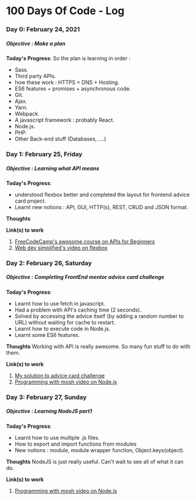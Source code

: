 # 100 Days Of Code - Log



### Day 0: February 24, 2021 
##### Objective : Make a plan

**Today's Progress**:
So the plan is learning in order :
* Sass.
* Third party APIs.
* how these work : HTTPS + DNS + Hosting.
* ES6 features + promises + asynchronous code.
* Git.
* Ajax.
* Yarn.
* Webpack.
* A javascript framework : probably React.
* Node.js.
* PHP.
* Other Back-end stuff (Databases, ....)



### Day 1: February 25, Friday
##### Objective : Learning what API means

**Today's Progress**:
* understood flexbox better and completed the layout for frontend advice card project.
* Learnt new notions : API, GUI, HTTP(s), REST, CRUD and JSON format.

**Thoughts** 

**Link(s) to work**
1. [FreeCodeCamp's awesome course on APIs for Beginners](https://www.youtube.com/watch?v=GZvSYJDk-us)
2. [Web dev simplified's video on flexbox](https://www.youtube.com/watch?v=fYq5PXgSsbE&t)



### Day 2: February 26, Saturday
##### Objective : Completing FrontEnd mentor advice card challenge

**Today's Progress**:
* Learnt how to use fetch in javascript.
* Had a problem with API's caching time (2 seconds).
* Solved by accessing the advice itself (by adding a random number to URL) without waiting for cache to restart.
* Learnt how to execute code in Node.js.
* Learnt some ES6 features.

**Thoughts** Working with API is really awesome. So many fun stuff to do with them.

**Link(s) to work**
1. [My solution to advice card challenge](https://www.frontendmentor.io/solutions/advice-card-with-css-flexbox-and-javascript-fetch-api-2SiwxeGB-)
2. [Programming with mosh video on Node.js](https://www.youtube.com/watch?v=TlB_eWDSMt4)




### Day 3: February 27, Sunday
##### Objective : Learning NodeJS part1

**Today's Progress**:
* Learnt how to use multiple .js files.
* How to export and import functions from modules
* New notions : module, module wrapper function, Object.keys(object).

**Thoughts** NodeJS is just really useful. Can't wait to see all of what it can do.

**Link(s) to work**
1. [Programming with mosh video on Node.js](https://www.youtube.com/watch?v=TlB_eWDSMt4)







